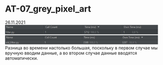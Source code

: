 # AT-07_grey_pixel_art
26.11.2021<br>
<img src="time.jpg">
<img src="old_time.jpg">
Разница во времени настолько большая, поскольку в первом случае мы вручную вводим данные, а во втором случае данные вводятся автоматически.
